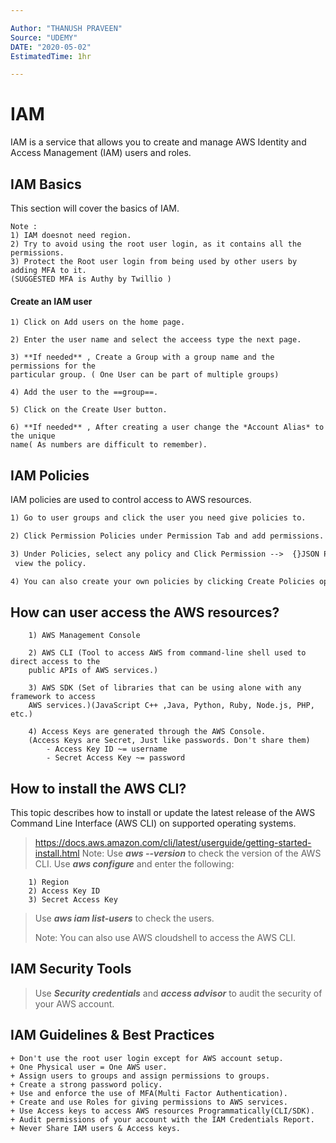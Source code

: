 ```yaml
---

Author: "THANUSH PRAVEEN"
Source: "UDEMY"
DATE: "2020-05-02"
EstimatedTime: 1hr

---
```


# IAM

IAM is a service that allows you to create and manage AWS Identity and Access Management (IAM) users and roles.

## IAM Basics

This section will cover the basics of IAM.

``` text
Note : 
1) IAM doesnot need region.
2) Try to avoid using the root user login, as it contains all the permissions.
3) Protect the Root user login from being used by other users by adding MFA to it. 
(SUGGESTED MFA is Authy by Twillio )
```

#### Create an IAM user

``` text
1) Click on Add users on the home page.

2) Enter the user name and select the acceess type the next page.

3) **If needed** , Create a Group with a group name and the permissions for the 
particular group. ( One User can be part of multiple groups)

4) Add the user to the ==group==.

5) Click on the Create User button.

6) **If needed** , After creating a user change the *Account Alias* to the unique 
name( As numbers are difficult to remember).
```

## IAM Policies

IAM policies are used to control access to AWS resources.

``` markdown
1) Go to user groups and click the user you need give policies to.

2) Click Permission Policies under Permission Tab and add permissions.

3) Under Policies, select any policy and Click Permission -->  {}JSON Policy and
 view the policy.

4) You can also create your own policies by clicking Create Policies option
```

## How can user access the AWS resources?

``` text
    1) AWS Management Console

    2) AWS CLI (Tool to access AWS from command-line shell used to direct access to the 
    public APIs of AWS services.)

    3) AWS SDK (Set of libraries that can be using alone with any framework to access 
    AWS services.)(JavaScript C++ ,Java, Python, Ruby, Node.js, PHP, etc.)

    4) Access Keys are generated through the AWS Console.
    (Access Keys are Secret, Just like passwords. Don't share them)
        - Access Key ID ~= username
        - Secret Access Key ~= password
```

## How to install the AWS CLI?

This topic describes how to install or update the latest release of the AWS Command Line Interface (AWS CLI) on supported operating systems.

> <https://docs.aws.amazon.com/cli/latest/userguide/getting-started-install.html>
> Note: Use ***aws --version*** to check the version of the AWS CLI.
> Use ***aws configure*** and enter the following:

``` text
    1) Region
    2) Access Key ID
    3) Secret Access Key
```

> Use ***aws iam list-users*** to check the users.
>
> Note: You can also use AWS cloudshell to access the AWS CLI.

## IAM Security Tools

> Use ***Security credentials*** and ***access advisor*** to audit the security of your AWS account.

## IAM Guidelines & Best Practices

    + Don't use the root user login except for AWS account setup.
    + One Physical user = One AWS user.
    + Assign users to groups and assign permissions to groups.
    + Create a strong password policy.
    + Use and enforce the use of MFA(Multi Factor Authentication).
    + Create and use Roles for giving permissions to AWS services.
    + Use Access keys to access AWS resources Programmatically(CLI/SDK).
    + Audit permissions of your account with the IAM Credentials Report.
    + Never Share IAM users & Access keys.
